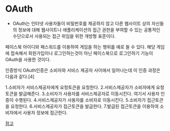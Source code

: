 # OAuth

- OAuth는 인터넷 사용자들이 비밀번호를 제공하지 않고 다른 웹사이트 상의 자신들의 정보에 대해 웹사이트나 애플리케이션의 접근 권한을 부여할 수 있는 공통적인 수단으로서 사용되는 접근 위임을 위한 개방형 표준이다. 

페이스북 아이디와 패스워드를 이용하여 게임을 하는 행위를 예로 들 수 있다. 해당 게임에 접속해서 회원가입이나 로그인하는것이 아닌 페이스북으로 로그인하기 기능이  OAuth을 사용한 것이다.

인증방식
OAuth인증은 소비자와 서비스 제공자 사이에서 일어나는데 이 인증 과정은 다음과 같다.[4]

1.소비자가 서비스제공자에게 요청토큰을 요청한다.
2.서비스제공자가 소비자에게 요청토큰을 발급해준다.
3.소비자가 사용자를 서비스제공자로 이동시킨다. 여기서 사용자 인증이 수행된다.
4.서비스제공자가 사용자를 소비자로 이동시킨다.
5.소비자가 접근토큰을 요청한다.
6.서비스제공자가 접근토큰을 발급한다.
7.발급된 접근토큰을 이용하여 소비자에서 사용자 정보에 접근한다.


[참고](https://ko.wikipedia.org/wiki/OAuth)